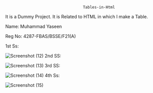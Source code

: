                                       Tables-in-Html
It is a Dummy Project. It is Related to HTML in which I make a Table.

Name: Muhammad Yaseen     

Reg No: 4287-FBAS/BSSE/F21(A)

1st Ss:

![Screenshot (12)](https://github.com/YaseenBhai-007/Tables-in-Html/assets/119475049/7137e2ef-65fa-43a5-b5e8-b0fe571ed677)
2nd SS:

![Screenshot (13)](https://github.com/YaseenBhai-007/Tables-in-Html/assets/119475049/54e85725-531d-48fd-b771-6131b7c70e5a)
3rd SS:

![Screenshot (14)](https://github.com/YaseenBhai-007/Tables-in-Html/assets/119475049/aac81288-d738-4d3e-bf03-891990578883)
4th Ss:

![Screenshot (15)](https://github.com/YaseenBhai-007/Tables-in-Html/assets/119475049/53fa7926-5373-4bed-9f92-760c74a3f847)
